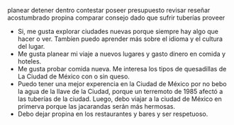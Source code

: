planear
detener
dentro
contestar
poseer
presupuesto
revisar
reseñar
acostumbrado
propina
comparar
consejo
dado que
sufrir
tuberías
proveer

- Si, me gusta explorar ciudades nuevas porque siempre hay algo que hacer o ver. Tambíen puedo aprender más sobre el idioma y el cultura del lugar.
- Me gusta planear mi viaje a nuevos lugares y gasto dinero en comida y hoteles.
- Me gusta probar comida nueva. Me interesa los tipos de quesadillas de La Ciudad de México con o sin queso.
- Puedo tener una mejor experencia en la Ciudad de México por no bebo la agua de la llave de la Ciudad, porque un terremoto de 1985 afectó a las tuberías de la ciudad. Luego, debo viajar a la ciudad de México en primerva porque las jacarandas serán más hermosas.
- Debo dejar propina en los restaurantes y bares y ser respetuoso.